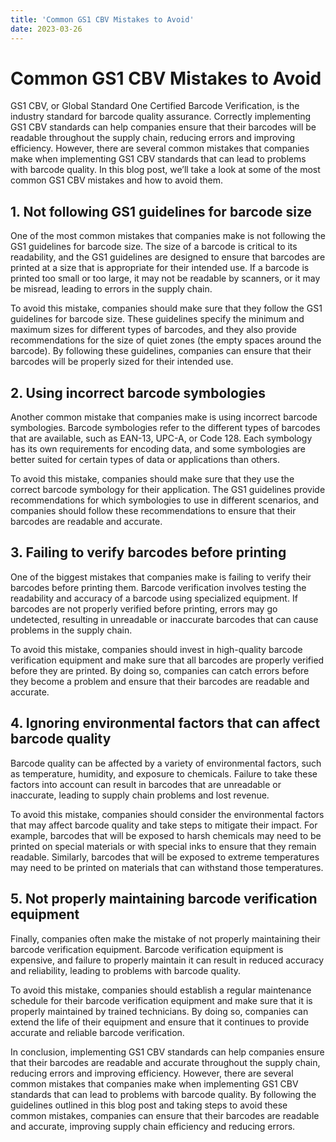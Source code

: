 ```yaml
---
title: 'Common GS1 CBV Mistakes to Avoid'
date: 2023-03-26
---
```


# Common GS1 CBV Mistakes to Avoid

GS1 CBV, or Global Standard One Certified Barcode Verification, is the industry standard for barcode quality assurance. Correctly implementing GS1 CBV standards can help companies ensure that their barcodes will be readable throughout the supply chain, reducing errors and improving efficiency. However, there are several common mistakes that companies make when implementing GS1 CBV standards that can lead to problems with barcode quality. In this blog post, we’ll take a look at some of the most common GS1 CBV mistakes and how to avoid them.

## 1. Not following GS1 guidelines for barcode size

One of the most common mistakes that companies make is not following the GS1 guidelines for barcode size. The size of a barcode is critical to its readability, and the GS1 guidelines are designed to ensure that barcodes are printed at a size that is appropriate for their intended use. If a barcode is printed too small or too large, it may not be readable by scanners, or it may be misread, leading to errors in the supply chain.

To avoid this mistake, companies should make sure that they follow the GS1 guidelines for barcode size. These guidelines specify the minimum and maximum sizes for different types of barcodes, and they also provide recommendations for the size of quiet zones (the empty spaces around the barcode). By following these guidelines, companies can ensure that their barcodes will be properly sized for their intended use.

## 2. Using incorrect barcode symbologies

Another common mistake that companies make is using incorrect barcode symbologies. Barcode symbologies refer to the different types of barcodes that are available, such as EAN-13, UPC-A, or Code 128. Each symbology has its own requirements for encoding data, and some symbologies are better suited for certain types of data or applications than others.

To avoid this mistake, companies should make sure that they use the correct barcode symbology for their application. The GS1 guidelines provide recommendations for which symbologies to use in different scenarios, and companies should follow these recommendations to ensure that their barcodes are readable and accurate.

## 3. Failing to verify barcodes before printing

One of the biggest mistakes that companies make is failing to verify their barcodes before printing them. Barcode verification involves testing the readability and accuracy of a barcode using specialized equipment. If barcodes are not properly verified before printing, errors may go undetected, resulting in unreadable or inaccurate barcodes that can cause problems in the supply chain.

To avoid this mistake, companies should invest in high-quality barcode verification equipment and make sure that all barcodes are properly verified before they are printed. By doing so, companies can catch errors before they become a problem and ensure that their barcodes are readable and accurate.

## 4. Ignoring environmental factors that can affect barcode quality

Barcode quality can be affected by a variety of environmental factors, such as temperature, humidity, and exposure to chemicals. Failure to take these factors into account can result in barcodes that are unreadable or inaccurate, leading to supply chain problems and lost revenue.

To avoid this mistake, companies should consider the environmental factors that may affect barcode quality and take steps to mitigate their impact. For example, barcodes that will be exposed to harsh chemicals may need to be printed on special materials or with special inks to ensure that they remain readable. Similarly, barcodes that will be exposed to extreme temperatures may need to be printed on materials that can withstand those temperatures.

## 5. Not properly maintaining barcode verification equipment

Finally, companies often make the mistake of not properly maintaining their barcode verification equipment. Barcode verification equipment is expensive, and failure to properly maintain it can result in reduced accuracy and reliability, leading to problems with barcode quality.

To avoid this mistake, companies should establish a regular maintenance schedule for their barcode verification equipment and make sure that it is properly maintained by trained technicians. By doing so, companies can extend the life of their equipment and ensure that it continues to provide accurate and reliable barcode verification.

In conclusion, implementing GS1 CBV standards can help companies ensure that their barcodes are readable and accurate throughout the supply chain, reducing errors and improving efficiency. However, there are several common mistakes that companies make when implementing GS1 CBV standards that can lead to problems with barcode quality. By following the guidelines outlined in this blog post and taking steps to avoid these common mistakes, companies can ensure that their barcodes are readable and accurate, improving supply chain efficiency and reducing errors.
